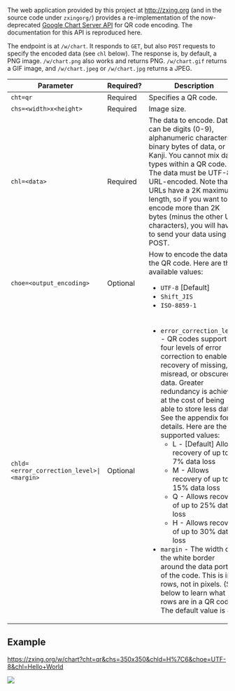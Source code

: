 The web application provided by this project at http://zxing.org (and in the source code under `zxingorg/`) provides a re-implementation of the now-deprecated [Google Chart Server API](https://google-developers.appspot.com/chart/infographics/docs/qr_codes) for QR code encoding. The documentation for this API is reproduced here.

The endpoint is at `/w/chart`. It responds to `GET`, but also `POST` requests to specify the encoded data (see `chl` below). The response is, by default, a PNG image. `/w/chart.png` also works and returns PNG. `/w/chart.gif` returns a GIF image, and `/w/chart.jpeg` or `/w/chart.jpg` returns a JPEG.

| Parameter | Required? | Description |
| --------- | --------- | ----------- |
| `cht=qr` | Required | Specifies a QR code. |
| `chs=<width>x<height>` | Required | Image size. |
| `chl=<data>` | Required | The data to encode. Data can be digits (0-9), alphanumeric characters, binary bytes of data, or Kanji. You cannot mix data types within a QR code. The data must be UTF-8 URL-encoded. Note that URLs have a 2K maximum length, so if you want to encode more than 2K bytes (minus the other URL characters), you will have to send your data using POST. |
| `choe=<output_encoding>` | Optional | How to encode the data in the QR code. Here are the available values: <ul><li>`UTF-8` [Default]</li><li>`Shift_JIS`</li><li>`ISO-8859-1`</li></ul> |
| `chld=<error_correction_level>\|<margin>` | Optional	| <ul><li>`error_correction_level` - QR codes support four levels of error correction to enable recovery of missing, misread, or obscured data. Greater redundancy is achieved at the cost of being able to store less data. See the appendix for details. Here are the supported values: <ul><li>L - [Default] Allows recovery of up to 7% data loss</li><li>M - Allows recovery of up to 15% data loss</li><li>Q - Allows recovery of up to 25% data loss</li><li>H - Allows recovery of up to 30% data loss</li></ul></li><li>`margin` - The width of the white border around the data portion of the code. This is in rows, not in pixels. (See below to learn what rows are in a QR code.) The default value is 4.</li></ul> |

## Example

https://zxing.org/w/chart?cht=qr&chs=350x350&chld=H%7C6&choe=UTF-8&chl=Hello+World

![](https://zxing.org/w/chart?cht=qr&chs=350x350&chld=H%7C6&choe=UTF-8&chl=Hello+World)